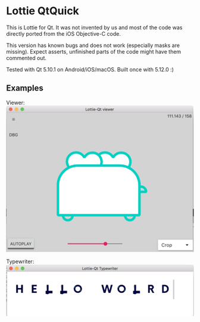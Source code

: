 # Lottie QtQuick 

This is Lottie for Qt. It was not invented by us and most of the code was directly ported from the iOS Objective-C code.

This version has known bugs and does not work (especially masks are missing). Expect asserts, unfinished parts of the code might have them commented out.

Tested with Qt 5.10.1 on Android/iOS/macOS. Built once with 5.12.0 :)

## Examples

Viewer: ![Viewer](_Screenshots/viewer.png)

Typewriter: ![Viewer](_Screenshots/typewriter.png)
